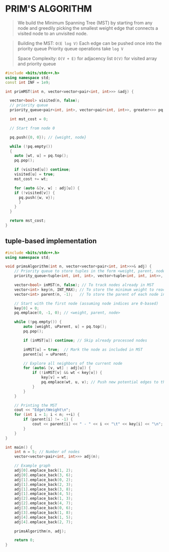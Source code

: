 # PRIM'S ALGORITHM

>We build the Minimum Spanning Tree (MST) by starting from any node and
greedily picking the smallest weight edge that connects a visited node to an
unvisited node.

>Building the MST: `O(E log V)`
Each edge can be pushed once into the priority queue
Priority queue operations take `log V`
>
>Space Complexity:
`O(V + E)` for adjacency list
`O(V)` for visited array and priority queue

```CPP
#include <bits/stdc++.h>
using namespace std;
const int INF = 1e9;

int primMST(int n, vector<vector<pair<int, int>>> &adj) {

  vector<bool> visited(n, false);
  // priority queue
  priority_queue<pair<int, int>, vector<pair<int, int>>, greater<>> pq;

  int mst_cost = 0;

  // Start from node 0

  pq.push({0, 0}); // {weight, node}

  while (!pq.empty())
  {
    auto [wt, u] = pq.top();
    pq.pop();

    if (visited[u]) continue;
    visited[u] = true;
    mst_cost += wt;

    for (auto &[v, w] : adj[u]) {
    if (!visited[v]) {
      pq.push({w, v});
      }
    }
  }

  return mst_cost;
}

```

## tuple-based implementation

```cpp
#include <bits/stdc++.h>
using namespace std;

void primsAlgorithm(int n, vector<vector<pair<int, int>>>& adj) {
    // Priority queue to store tuples in the form <weight, parent, node>
    priority_queue<tuple<int, int, int>, vector<tuple<int, int, int>>, greater<>> pq;

    vector<bool> inMST(n, false); // To track nodes already in MST
    vector<int> key(n, INT_MAX); // To store the minimum weight to reach a node
    vector<int> parent(n, -1);   // To store the parent of each node in MST

    // Start with the first node (assuming node indices are 0-based)
    key[0] = 0;
    pq.emplace(0, -1, 0); // <weight, parent, node>

    while (!pq.empty()) {
        auto [weight, uParent, u] = pq.top();
        pq.pop();

        if (inMST[u]) continue; // Skip already processed nodes

        inMST[u] = true;  // Mark the node as included in MST
        parent[u] = uParent;

        // Explore all neighbors of the current node
        for (auto& [v, wt] : adj[u]) {
            if (!inMST[v] && wt < key[v]) {
                key[v] = wt;
                pq.emplace(wt, u, v); // Push new potential edges to the PQ
            }
        }
    }

    // Printing the MST
    cout << "Edge\tWeight\n";
    for (int i = 1; i < n; ++i) {
        if (parent[i] != -1) {
            cout << parent[i] << " - " << i << "\t" << key[i] << "\n";
        }
    }
}

int main() {
    int n = 5; // Number of nodes
    vector<vector<pair<int, int>>> adj(n);

    // Example graph
    adj[0].emplace_back(1, 2);
    adj[0].emplace_back(3, 6);
    adj[1].emplace_back(0, 2);
    adj[1].emplace_back(2, 3);
    adj[1].emplace_back(3, 8);
    adj[1].emplace_back(4, 5);
    adj[2].emplace_back(1, 3);
    adj[2].emplace_back(4, 7);
    adj[3].emplace_back(0, 6);
    adj[3].emplace_back(1, 8);
    adj[4].emplace_back(1, 5);
    adj[4].emplace_back(2, 7);

    primsAlgorithm(n, adj);

    return 0;
}

```
